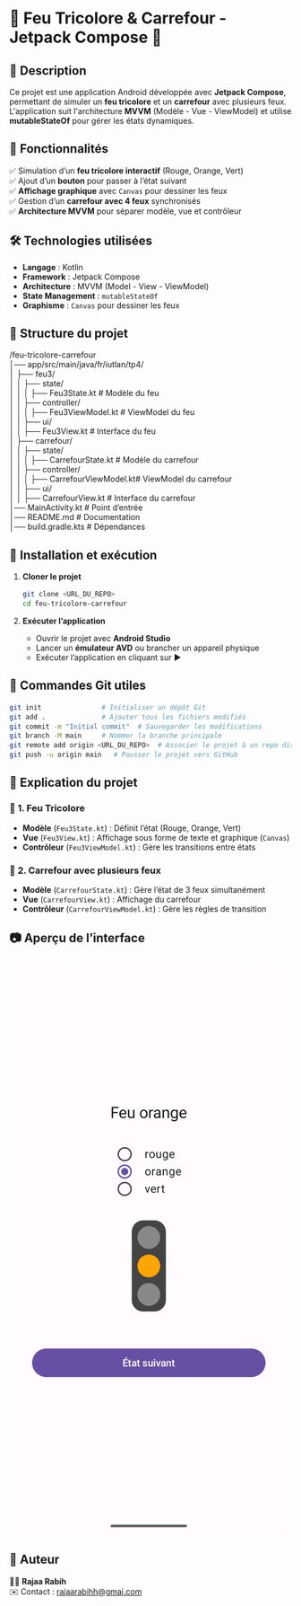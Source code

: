 
# 🚦 Feu Tricolore & Carrefour - Jetpack Compose 🚗  

## 📌 Description  
Ce projet est une application Android développée avec **Jetpack Compose**, permettant de simuler un **feu tricolore** et un **carrefour** avec plusieurs feux. L'application suit l'architecture **MVVM** (Modèle - Vue - ViewModel) et utilise **mutableStateOf** pour gérer les états dynamiques.  

## 🚀 Fonctionnalités  
✅ Simulation d’un **feu tricolore interactif** (Rouge, Orange, Vert)  
✅ Ajout d’un **bouton** pour passer à l’état suivant  
✅ **Affichage graphique** avec `Canvas` pour dessiner les feux  
✅ Gestion d’un **carrefour avec 4 feux** synchronisés  
✅ **Architecture MVVM** pour séparer modèle, vue et contrôleur  

## 🛠️ Technologies utilisées  
- **Langage** : Kotlin  
- **Framework** : Jetpack Compose  
- **Architecture** : MVVM (Model - View - ViewModel)  
- **State Management** : `mutableStateOf`  
- **Graphisme** : `Canvas` pour dessiner les feux  

## 📂 Structure du projet  

/feu-tricolore-carrefour  
│── app/src/main/java/fr/iutlan/tp4/  
│   ├── feu3/  
│   │   ├── state/  
│   │   │   ├── Feu3State.kt         # Modèle du feu  
│   │   ├── controller/  
│   │   │   ├── Feu3ViewModel.kt     # ViewModel du feu  
│   │   ├── ui/  
│   │       ├── Feu3View.kt          # Interface du feu  
│   ├── carrefour/  
│   │   ├── state/  
│   │   │   ├── CarrefourState.kt    # Modèle du carrefour  
│   │   ├── controller/  
│   │   │   ├── CarrefourViewModel.kt# ViewModel du carrefour  
│   │   ├── ui/  
│   │       ├── CarrefourView.kt     # Interface du carrefour  
│── MainActivity.kt                   # Point d’entrée  
│── README.md                          # Documentation  
│── build.gradle.kts                   # Dépendances  


## 🔧 Installation et exécution  
1. **Cloner le projet**  
   ```sh
   git clone <URL_DU_REPO>
   cd feu-tricolore-carrefour
   ```

2. **Exécuter l’application**  
   - Ouvrir le projet avec **Android Studio**  
   - Lancer un **émulateur AVD** ou brancher un appareil physique  
   - Exécuter l’application en cliquant sur ▶️  

## 📝 Commandes Git utiles  
```sh
git init               # Initialiser un dépôt Git  
git add .              # Ajouter tous les fichiers modifiés  
git commit -m "Initial commit"  # Sauvegarder les modifications  
git branch -M main     # Nommer la branche principale  
git remote add origin <URL_DU_REPO>  # Associer le projet à un repo distant  
git push -u origin main   # Pousser le projet vers GitHub  
```

## 📖 Explication du projet  
### 🔹 **1. Feu Tricolore**  
- **Modèle** (`Feu3State.kt`) : Définit l’état (Rouge, Orange, Vert)  
- **Vue** (`Feu3View.kt`) : Affichage sous forme de texte et graphique (`Canvas`)  
- **Contrôleur** (`Feu3ViewModel.kt`) : Gère les transitions entre états  

### 🔹 **2. Carrefour avec plusieurs feux**  
- **Modèle** (`CarrefourState.kt`) : Gère l’état de 3 feux simultanément  
- **Vue** (`CarrefourView.kt`) : Affichage du carrefour  
- **Contrôleur** (`CarrefourViewModel.kt`) : Gère les règles de transition  

## 📷 Aperçu de l’interface
![Feu Tricolore](interface_feu.png)
## 👤 Auteur  
👩‍💻 **Rajaa Rabih**  
✉️ Contact : rajaarabihh@gmai.com
